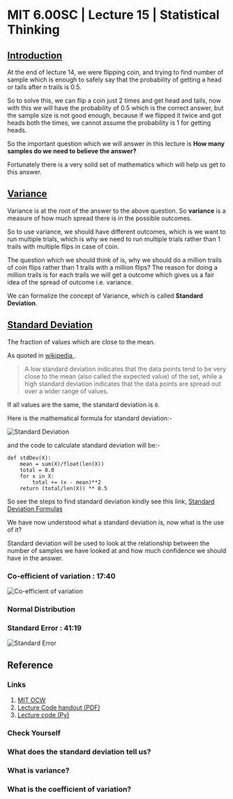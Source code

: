 # MIT 6.00SC | Lecture 15 | Statistical Thinking #

## [Introduction ](https://www.youtube.com/watch?v=VqZBqoZgL7k&list=PLB2BE3D6CA77BB8F7#t=85) ##

At the end of lecture 14, we were flipping coin, and trying to find number of sample which is enough to safely say that the probability of getting a head or tails after n trails is 0.5.

So to solve this, we can flip a coin just 2 times and get head and tails, now with this we will have the probability of 0.5 which is the correct answer, but the sample size is not good enough, because if we flipped it twice and got heads both the times, we cannot assume the probability is 1 for getting heads.

So the important question which we will answer in this lecture is **How many samples do we need to believe the answer?**

Fortunately there is a very solid set of mathematics which will help us get to this answer.

## [Variance ](https://www.youtube.com/watch?v=VqZBqoZgL7k&list=PLB2BE3D6CA77BB8F7#t=205) ##

Variance is at the root of the answer to the above question. So **variance** is a measure of how much spread there is in the possible outcomes.

So to use variance, we should have different outcomes, which is we want to run multiple trials, which is why we need to run multiple trials rather than 1 trails with multiple flips in case of coin.

The question which we should think of is, why we should do a million trails of coin flips rather than 1 trails with a million flips? The reason for doing a million trails is for each trails we will get a outcome which gives us a fair idea of the spread of outcome i.e. variance.


We can formalize the concept of Variance, which is called **Standard Deviation**.

## [Standard Deviation ](https://www.youtube.com/watch?v=VqZBqoZgL7k&list=PLB2BE3D6CA77BB8F7#t=329) ##

The fraction of values which are close to the mean.

As quoted in [wikipedia ](http://en.wikipedia.org/wiki/Standard_deviation).

>  A low standard deviation indicates that the data points tend to be very close to the mean (also called the expected value) of the set, while a high standard deviation indicates that the data points are spread out over a wider range of values.

If all values are the same, the standard deviation is `0`.

Here is the mathematical formula for standard deviation:-

![Standard Deviation ](http://geographyfieldwork.com/standa5.gif)

and the code to calculate standard deviation will be:- 

````
def stdDev(X):
    mean = sum(X)/float(len(X))
    total = 0.0
    for x in X:
        total += (x - mean)**2
    return (total/len(X)) ** 0.5
````

So see the steps to find standard deviation kindly see this link, [Standard Deviation Formulas](http://www.mathsisfun.com/data/standard-deviation-formulas.html)

We have now understood what a standard deviation is, now what is the use of it?

Standard deviation will be used to look at the relationship between the number of samples we have looked at and how much confidence we should have in the answer.

### Co-efficient of variation : 17:40 ###

![Co-efficient of variation](https://www.resna.org/sites/default/files/legacy/conference/proceedings/2010/Wheeled%20Mobility/Student%20Papers/ChaconA/Equation%205.png)

### Normal Distribution ###

### Standard Error : 41:19 ###

![Standard Error ](http://sphweb.bumc.bu.edu/otlt/MPH-Modules/BS/BS704_Confidence_Intervals/CI_prop_SE.png)

## Reference ##
### Links ###

1. [MIT OCW](http://ocw.mit.edu/courses/electrical-engineering-and-computer-science/6-00sc-introduction-to-computer-science-and-programming-spring-2011/unit-2/lecture-15-statistical-thinking/)
2. [Lecture Code handout (PDF)](http://ocw.mit.edu/courses/electrical-engineering-and-computer-science/6-00sc-introduction-to-computer-science-and-programming-spring-2011/unit-2/lecture-15-statistical-thinking/MIT6_00SCS11_lec15.pdf)
3. [Lecture code (Py)](http://ocw.mit.edu/courses/electrical-engineering-and-computer-science/6-00sc-introduction-to-computer-science-and-programming-spring-2011/unit-2/lecture-15-statistical-thinking/lec15.py)



### Check Yourself ###
### What does the standard deviation tell us? ###
### What is variance? ###
### What is the coefficient of variation? ###


